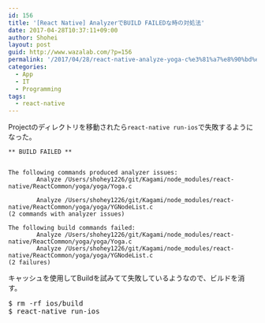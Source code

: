 ```yaml
---
id: 156
title: '[React Native] AnalyzerでBUILD FAILEDな時の対処法'
date: 2017-04-28T10:37:11+09:00
author: Shohei
layout: post
guid: http://www.wazalab.com/?p=156
permalink: '/2017/04/28/react-native-analyze-yoga-c%e3%81%a7%e8%90%bd%e3%81%a1%e3%81%9f%e6%99%82%e3%81%ae%e5%af%be%e5%87%a6%e6%b3%95/'
categories:
  - App
  - IT
  - Programming
tags:
  - react-native
---
```

Projectのディレクトリを移動されたら`react-native run-ios`で失敗するようになった。


```
** BUILD FAILED **


The following commands produced analyzer issues:
        Analyze /Users/shohey1226/git/Kagami/node_modules/react-native/ReactCommon/yoga/yoga/Yoga.c

        Analyze /Users/shohey1226/git/Kagami/node_modules/react-native/ReactCommon/yoga/yoga/YGNodeList.c
(2 commands with analyzer issues)

The following build commands failed:
        Analyze /Users/shohey1226/git/Kagami/node_modules/react-native/ReactCommon/yoga/yoga/Yoga.c
        Analyze /Users/shohey1226/git/Kagami/node_modules/react-native/ReactCommon/yoga/yoga/YGNodeList.c
(2 failures)
```

キャッシュを使用してBuildを試みてて失敗しているようなので、ビルドを消す。

<pre class="theme:dark-terminal lang:default decode:true " >
$ rm -rf ios/build
$ react-native run-ios
</pre> 
